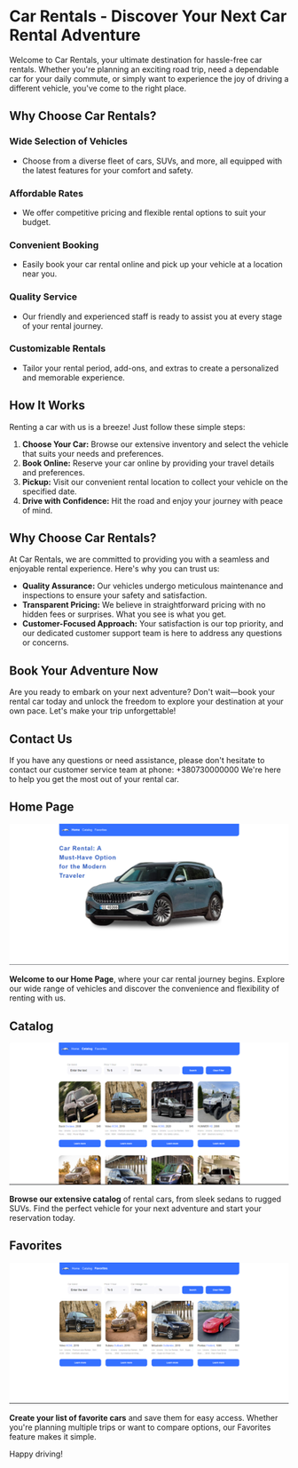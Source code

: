 # Car Rentals - Discover Your Next Car Rental Adventure

Welcome to Car Rentals, your ultimate destination for hassle-free car rentals. Whether you're planning an exciting road trip, need a dependable car for your daily commute, or simply want to experience the joy of driving a different vehicle, you've come to the right place.

## Why Choose Car Rentals?

### Wide Selection of Vehicles
- Choose from a diverse fleet of cars, SUVs, and more, all equipped with the latest features for your comfort and safety.

### Affordable Rates
- We offer competitive pricing and flexible rental options to suit your budget.

### Convenient Booking
- Easily book your car rental online and pick up your vehicle at a location near you.

### Quality Service
- Our friendly and experienced staff is ready to assist you at every stage of your rental journey.

### Customizable Rentals
- Tailor your rental period, add-ons, and extras to create a personalized and memorable experience.

## How It Works

Renting a car with us is a breeze! Just follow these simple steps:

1. **Choose Your Car:** Browse our extensive inventory and select the vehicle that suits your needs and preferences.
2. **Book Online:** Reserve your car online by providing your travel details and preferences.
3. **Pickup:** Visit our convenient rental location to collect your vehicle on the specified date.
4. **Drive with Confidence:** Hit the road and enjoy your journey with peace of mind.

## Why Choose Car Rentals?

At Car Rentals, we are committed to providing you with a seamless and enjoyable rental experience. Here's why you can trust us:

- **Quality Assurance:** Our vehicles undergo meticulous maintenance and inspections to ensure your safety and satisfaction.
- **Transparent Pricing:** We believe in straightforward pricing with no hidden fees or surprises. What you see is what you get.
- **Customer-Focused Approach:** Your satisfaction is our top priority, and our dedicated customer support team is here to address any questions or concerns.

## Book Your Adventure Now

Are you ready to embark on your next adventure? Don't wait—book your rental car today and unlock the freedom to explore your destination at your own pace. Let's make your trip unforgettable!

## Contact Us

If you have any questions or need assistance, please don't hesitate to contact our customer service team at phone: +380730000000 We're here to help you get the most out of your rental car.

## Home Page

![Home Page](./src/images/home.png)

**Welcome to our Home Page**, where your car rental journey begins. Explore our wide range of vehicles and discover the convenience and flexibility of renting with us.

## Catalog

![Catalog](./src/images/catalog.png)

**Browse our extensive catalog** of rental cars, from sleek sedans to rugged SUVs. Find the perfect vehicle for your next adventure and start your reservation today.

## Favorites

![Favorites](./src/images/favorite.png)

**Create your list of favorite cars** and save them for easy access. Whether you're planning multiple trips or want to compare options, our Favorites feature makes it simple.


Happy driving!
